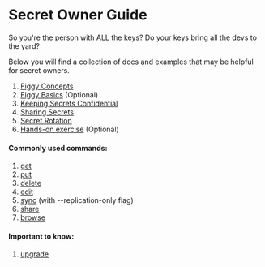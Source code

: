 
# Secret Owner Guide

So you're the person with ALL the keys? Do your keys bring all the devs to the yard?

Below you will find a collection of docs and examples that may be helpful for secret owners.

1. [Figgy Concepts](/getting-started/concepts/)
1. [Figgy Basics](/getting-started/basics/) (Optional)
1. [Keeping Secrets Confidential](/advanced/confidentiality/)
1. [Sharing Secrets](/user-guides/how-to/share-secrets/)
1. [Secret Rotation](/user-guides/how-to/secret-rotation/)
1. [Hands-on exercise](https://github.com/figtools/figgy.python-reference) (Optional)



#### Commonly used commands:

1. [get](/commands/config/get/)
1. [put](/commands/config/put/)
1. [delete](/commands/config/delete/)
1. [edit](/commands/config/edit/)
1. [sync](/commands/config/sync/) (with --replication-only flag)
1. [share](/commands/config/share/)
1. [browse](/commands/config/browse/)


#### Important to know:

1. [upgrade](/commands/other/upgrade/)
